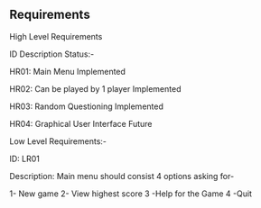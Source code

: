 



## Requirements
High Level Requirements

ID Description Status:-

HR01: Main Menu Implemented

HR02: Can be played by 1 player Implemented

HR03: Random Questioning Implemented

HR04: Graphical User Interface Future

Low Level Requirements:-

ID: LR01

Description: Main menu should consist 4 options asking for-

1- New game
2- View highest score
3 -Help for the Game
4 -Quit

